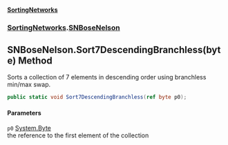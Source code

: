 #### [SortingNetworks](./index.md 'index')
### [SortingNetworks](./SortingNetworks.md 'SortingNetworks').[SNBoseNelson](./SortingNetworks-SNBoseNelson.md 'SortingNetworks.SNBoseNelson')
## SNBoseNelson.Sort7DescendingBranchless(byte) Method
Sorts a collection of 7 elements in descending order using branchless min/max swap.  
```csharp
public static void Sort7DescendingBranchless(ref byte p0);
```
#### Parameters
<a name='SortingNetworks-SNBoseNelson-Sort7DescendingBranchless(byte)-p0'></a>
`p0` [System.Byte](https://docs.microsoft.com/en-us/dotnet/api/System.Byte 'System.Byte')  
the reference to the first element of the collection  
  
